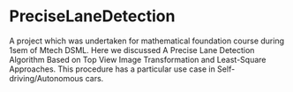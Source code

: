 # PreciseLaneDetection
A project which was undertaken for mathematical foundation course during 1sem of Mtech DSML. Here we discussed A Precise Lane Detection Algorithm Based on Top View Image Transformation and Least-Square Approaches. This procedure has a particular use case in Self-driving/Autonomous cars.
